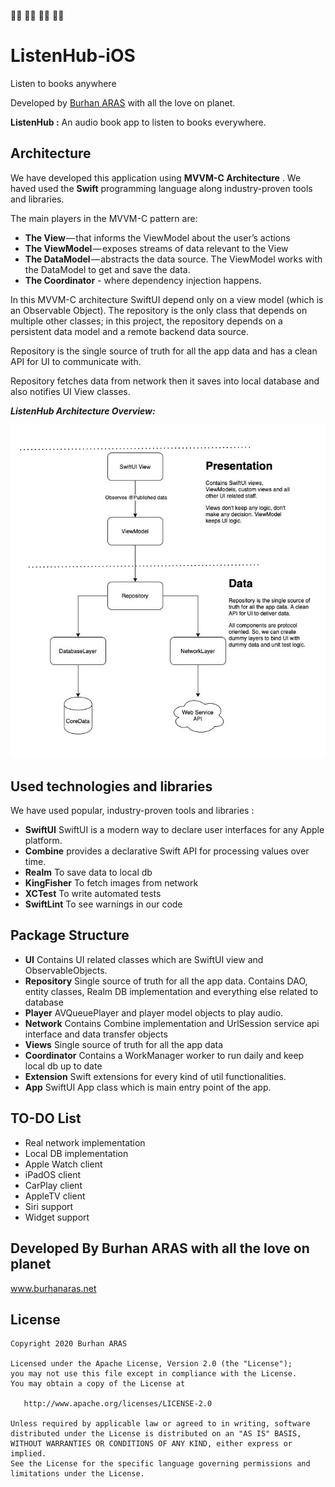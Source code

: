 📱📗 📱📗 📱📗 📱📗
# ListenHub-iOS
Listen to books anywhere


Developed by [Burhan ARAS] with all the love on planet.

**ListenHub :** An audio book app to listen to books everywhere.

## Architecture

We have developed this application using **MVVM-C Architecture** . We haved used the **Swift** programming language along industry-proven tools and libraries.

The main players in the MVVM-C pattern are:
  - **The View** — that informs the ViewModel about the user’s actions
  - **The ViewModel** — exposes streams of data relevant to the View
  - **The DataModel** — abstracts the data source. The ViewModel works with the DataModel to get and save the data.
  - **The Coordinator** - where dependency injection happens.


In this MVVM-C architecture SwiftUI depend only on a view model (which is an Observable Object). The repository is the only class that depends on multiple other classes; in this project, the repository depends on a persistent data model and a remote backend data source.

Repository is the single source of truth for all the app data and has a clean API for UI to communicate with.

Repository fetches data from network then it saves into local database and also notifies UI View classes.

***ListenHub Architecture Overview:*** 

![alt text](https://github.com/burhanaras/AndroCoda/blob/master/screenshots/SwiftUI_Architecture.jpg "ListenHub App Architecture")


## Used technologies and libraries

We have used popular, industry-proven tools and libraries :

* **SwiftUI** SwiftUI is a modern way to declare user interfaces for any Apple platform. 
* **Combine** provides a declarative Swift API for processing values over time.
* **Realm** To save data to local db
* **KingFisher** To fetch images from network
* **XCTest** To write automated tests
* **SwiftLint** To see warnings in our code

## Package Structure

* **UI** Contains UI related classes which are SwiftUI view and ObservableObjects.
* **Repository** Single source of truth for all the app data. Contains DAO, entity classes, Realm DB implementation and everything else related to database
* **Player** AVQueuePlayer and player model objects to play audio.
* **Network** Contains Combine implementation and UrlSession service api interface and data transfer objects
* **Views** Single source of truth for all the app data
* **Coordinator** Contains a WorkManager worker to run daily and keep local db up to date
* **Extension** Swift extensions for every kind of util functionalities.
* **App** SwiftUI App class which is main entry point of the app.


## TO-DO List

* Real network implementation
* Local DB implementation
* Apple Watch client
* iPadOS client
* CarPlay client
* AppleTV client
* Siri support
* Widget support


Developed By Burhan ARAS with all the love on planet
------------

www.burhanaras.net

   [Burhan ARAS]: <http://www.burhanaras.net>


License
-------

    Copyright 2020 Burhan ARAS

    Licensed under the Apache License, Version 2.0 (the "License");
    you may not use this file except in compliance with the License.
    You may obtain a copy of the License at

       http://www.apache.org/licenses/LICENSE-2.0

    Unless required by applicable law or agreed to in writing, software
    distributed under the License is distributed on an "AS IS" BASIS,
    WITHOUT WARRANTIES OR CONDITIONS OF ANY KIND, either express or implied.
    See the License for the specific language governing permissions and
    limitations under the License.
